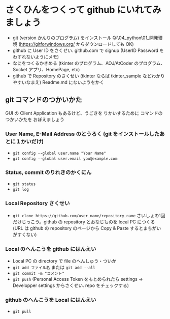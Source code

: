# さくひんをつくって github にいれてみましょう

- git (version かんりのプログラム) をインストール Q:\04_python\01_開発環境 (https://gitforwindows.org/ からダウンロードしても OK)
- github に User ID をさくせい. github.com で signup  (UserID Password をわすれないようにメモ)
- なにをつくるかきめる (tkinter のプログラム、AOJ/AtCoder のプログラム、Socket アプリ、HomePage, etc)
- github で Repository のさくせい (tkinter ならば tkinter_sample などわかりやすいなまえ) Readme.md にないようをかく


## git コマンドのつかいかた

GUI の Client Application もあるけど、うごきを りかいするために コマンドの つかいかたを おぼえましょう

### User Name, E-Mail Address のとうろく (git をインストールしたあとに１かいだけ)

- `git config --global user.name "Your Name"`
- `git config --global user.email you@example.com`

### Status, commit のりれきのかくにん

- `git status`
- `git log`

### Local Repository さくせい

- `git clone https://github.com/user_name/repository_name` さいしょの1回だけじっこう。github の repository とおなじものを local PC につくる (URL は github の repository のページから Copy & Paste するとまちがいがすくない)

### Local のへんこうを github にはんえい

- Local PC の directory で file のへんしゅう・ついか
- `git add ファイル名`  または  `git add --all`
- `git commit -m "コメント"`
- `git push`  (Personal Access Token をもとめられたら settings -> Developper settings からさくせい. repo をチェックする)

### github のへんこうを Local にはんえい

- `git pull`
